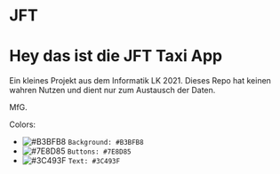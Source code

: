 # JFT

<h1>Hey das ist die JFT Taxi App</h1>

Ein kleines Projekt aus dem Informatik LK 2021.
Dieses Repo hat keinen wahren Nutzen und dient nur zum Austausch der Daten.

MfG.


Colors:

- ![#B3BFB8](https://via.placeholder.com/15/B3BFB8/000000?text=+) `Background: #B3BFB8`
- ![#7E8D85](https://via.placeholder.com/15/7E8D85/000000?text=+) `Buttons: #7E8D85`
- ![#3C493F](https://via.placeholder.com/15/3C493F/000000?text=+) `Text: #3C493F`
